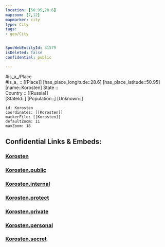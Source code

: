 ```yaml
---
location: [50.95,28.6] 
mapzoom: [7,12] 
mapmarker: city 
type: City
tags:
- geo/City


SpocWebEntityId: 31579
isDeleted: false
confidential: public

---
```

#is_a_/Place  
#is_a_ :: [[Place]] 
[has_place_longitude::28.6] 
[has_place_latitude::50.95] 
[name::Korosten] 
State ::  
Country :: [[Russia]]  
[StateId::] 
[Population::] 
[Unknown::] 


```leaflet
id: Korosten
coordinates: [[Korosten]] 
markerFile: [[Korosten]] 
defaultZoom: 11 
maxZoom: 18
```


## Confidential Links & Embeds: 

### [Korosten](/_Standards/Earth/Continent/Europe/Europe~East/Ukraine/Regions~Ukraine/Zhytomyr/City/Korosten.md) 

### [Korosten.public](/_public/Earth/Continent/Europe/Europe~East/Ukraine/Regions~Ukraine/Zhytomyr/City/Korosten.public.md) 

### [Korosten.internal](/_internal/Earth/Continent/Europe/Europe~East/Ukraine/Regions~Ukraine/Zhytomyr/City/Korosten.internal.md) 

### [Korosten.protect](/_protect/Earth/Continent/Europe/Europe~East/Ukraine/Regions~Ukraine/Zhytomyr/City/Korosten.protect.md) 

### [Korosten.private](/_private/Earth/Continent/Europe/Europe~East/Ukraine/Regions~Ukraine/Zhytomyr/City/Korosten.private.md) 

### [Korosten.personal](/_personal/Earth/Continent/Europe/Europe~East/Ukraine/Regions~Ukraine/Zhytomyr/City/Korosten.personal.md) 

### [Korosten.secret](/_secret/Earth/Continent/Europe/Europe~East/Ukraine/Regions~Ukraine/Zhytomyr/City/Korosten.secret.md)

